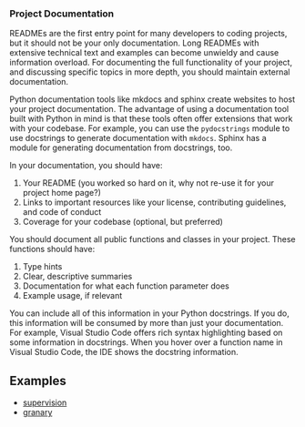 ### Project Documentation

READMEs are the first entry point for many developers to coding projects, but it should not be your only 
documentation. Long READMEs with extensive technical text and examples can become unwieldy and cause information 
overload. For documenting the full functionality of your project, and discussing specific topics in more depth, 
you should maintain external documentation.

Python documentation tools like mkdocs and sphinx create websites to host your project documentation. The 
advantage of using a documentation tool built with Python in mind is that these tools often offer extensions that 
work with your codebase. For example, you can use the `pydocstrings` module to use docstrings to generate 
documentation with `mkdocs`. Sphinx has a module for generating documentation from docstrings, too.

In your documentation, you should have:

1. Your README (you worked so hard on it, why not re-use it for your project home page?)
2. Links to important resources like your license, contributing guidelines, and code of conduct
3. Coverage for your codebase (optional, but preferred)

You should document all public functions and classes in your project. These functions should have:

1. Type hints
2. Clear, descriptive summaries
3. Documentation for what each function parameter does
4. Example usage, if relevant

You can include all of this information in your Python docstrings. If you do, this information will be consumed by 
more than just your documentation. For example, Visual Studio Code offers rich syntax highlighting based on some 
information in docstrings. When you hover over a function name in Visual Studio Code, the IDE shows the docstring 
information.

## Examples

- [supervision](https://roboflow.github.io/supervision/)
- [granary](https://granary.readthedocs.io/en/)